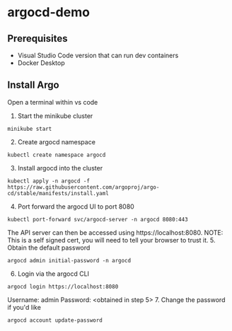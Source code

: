 # argocd-demo

## Prerequisites
- Visual Studio Code version that can run dev containers
- Docker Desktop

## Install Argo
Open a terminal within vs code

1. Start the minikube cluster
```
minikube start
```
2. Create argocd namespace
```
kubectl create namespace argocd
```
3. Install argocd into the cluster
```
kubectl apply -n argocd -f https://raw.githubusercontent.com/argoproj/argo-cd/stable/manifests/install.yaml
```
4. Port forward the argocd UI to port 8080
```
kubectl port-forward svc/argocd-server -n argocd 8080:443
```
The API server can then be accessed using https://localhost:8080.
NOTE: This is a self signed cert, you will need to tell your browser to trust it.
5. Obtain the default password
```
argocd admin initial-password -n argocd
```
6. Login via the argocd CLI
```
argocd login https://localhost:8080
```
Username: admin
Password: <obtained in step 5>
7. Change the password if you'd like
```
argocd account update-password
``` 